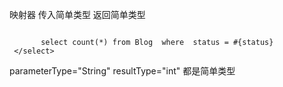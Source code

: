  

映射器  传入简单类型   返回简单类型



 ``` <select id="selectCountByStatus" parameterType="String" resultType="int">
  
        select count(*) from Blog  where  status = #{status}
  </select> 
```  


parameterType="String" resultType="int"   都是简单类型

